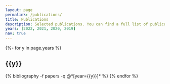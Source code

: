 ```yaml
---
layout: page
permalink: /publications/
title: Publications
description: Selected publications. You can find a full list of publications in my Google Scholar.
years: [2022, 2021, 2020, 2019]
nav: true
---
```

<!-- _pages/publications.md -->
<div class="publications">

{%- for y in page.years %}
  <h2 class="year">{{y}}</h2>
  {% bibliography -f papers -q @*[year={{y}}]* %}
{% endfor %}

</div>
